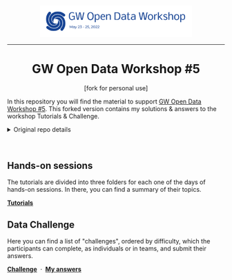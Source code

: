 <p align="middle">
<img src='share/odw-2022-logo.png' width=70%> 
</p>

***
<h1 align="center">GW Open Data Workshop #5</h1>
<p align="center">
[fork for personal use]
</p>

In this repository you will find the material to support [GW Open Data Workshop #5](https://www.gw-openscience.org/odw/odw2022). This forked version contains my solutions & answers to the workshop Tutorials & Challenge.


<details><summary>Original repo details</summary><blockquote>
<br><br>
Firstly, we recommend taking a look at the setup guide, where you can find the information to configure the workspace where you are going to execute the tutorials.

In the [Tutorials](./Tutorials/) folder, you can find the various notebooks for the three days, divided on the base of their topics. There are also some quiz that you are asked to complete at the end of each session.

Lastly, test yourself with the [GW Data Challenge](./Challenge/)!

## Software setup

At the following link, several options are presented, with the indication of their difficulty and OS dependency. Feel free to pick the one that suits best for your needs.

**[Software Setup Instructions](./setup.md)**

</blockquote></details>
<br><br>

## Hands-on sessions

The tutorials are divided into three folders for each one of the days of hands-on sessions. In there, you can find a summary of their topics. 

**[Tutorials](./Tutorials/)**

## Data Challenge

Here you can find a list of "challenges", ordered by difficulty, which the participants can complete, as individuals or in teams, and submit their answers. 

**[Challenge](./Challenge/)** $\;\cdot\;$ **[My answers](./Challenge/myans.md)**
